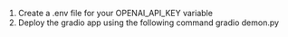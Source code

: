 1. Create a .env file for your OPENAI_API_KEY variable
2. Deploy the gradio app using the following command gradio demon.py 
